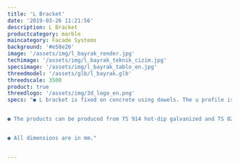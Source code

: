 ```yaml
---
title: 'L Bracket'
date: '2019-03-26 11:21:56'
description: L Bracket
productcategory: marble
maincategory: Facade Systems
background: '#e58e26'
image: '/assets/img/l_bayrak_render.jpg'
techimage: '/assets/img/l_bayrak_teknik_cizim.jpg'
specsimage: '/assets/img/l_bayrak_tablo_en.jpg'
threedmodel: '/assets/glb/l_bayrak.glb'
threedscale: 3500
product: true
threedlogo: '/assets/img/3d_logo_en.png'
specs: "● L bracket is fixed on concrete using dowels. The u profile is mounted on the l bracket with the help of nuts, bolts and washers.


● The products can be produced from TS 914 hot-dip galvanized and TS 822 pregalvanized upon request.


● All dimensions are in mm."


---
```

